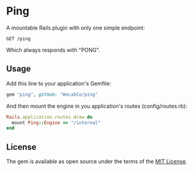 # Ping
A mountable Rails plugin with only one simple endpoint:

    GET /ping

Which always responds with "PONG".

## Usage
Add this line to your application's Gemfile:

```ruby
gem "ping", github: "WeLabCo/ping"
```

And then mount the engine in you application's routes (config/routes.rb):

```ruby
Rails.application.routes.draw do
  mount Ping::Engine => "/internal"
end
```

## License
The gem is available as open source under the terms of the [MIT License](http://opensource.org/licenses/MIT).

